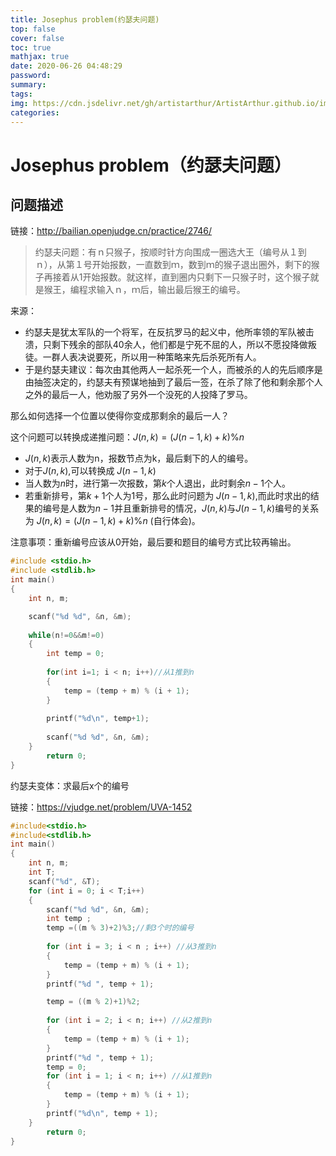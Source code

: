 ```yaml
---
title: Josephus problem(约瑟夫问题)
top: false
cover: false
toc: true
mathjax: true
date: 2020-06-26 04:48:29
password:
summary:
tags:
img: https://cdn.jsdelivr.net/gh/artistarthur/ArtistArthur.github.io/images/0.jpg
categories:
---
```

# Josephus problem（约瑟夫问题）
## 问题描述
链接：http://bailian.openjudge.cn/practice/2746/    
>约瑟夫问题：有ｎ只猴子，按顺时针方向围成一圈选大王（编号从１到ｎ），从第１号开始报数，一直数到ｍ，数到ｍ的猴子退出圈外，剩下的猴子再接着从1开始报数。就这样，直到圈内只剩下一只猴子时，这个猴子就是猴王，编程求输入ｎ，ｍ后，输出最后猴王的编号。

来源：
* 约瑟夫是犹太军队的一个将军，在反抗罗马的起义中，他所率领的军队被击溃，只剩下残余的部队40余人，他们都是宁死不屈的人，所以不愿投降做叛徒。一群人表决说要死，所以用一种策略来先后杀死所有人。
* 于是约瑟夫建议：每次由其他两人一起杀死一个人，而被杀的人的先后顺序是由抽签决定的，约瑟夫有预谋地抽到了最后一签，在杀了除了他和剩余那个人之外的最后一人，他劝服了另外一个没死的人投降了罗马。

那么如何选择一个位置以使得你变成那剩余的最后一人？

这个问题可以转换成递推问题：$J(n,k)=(J(n-1,k)+k)\%n$

* $J(n,k)$表示人数为n，报数节点为k，最后剩下的人的编号。
* 对于$J(n,k)$,可以转换成 $J(n-1,k)$
* 当人数为$n$时，进行第一次报数，第$k$个人退出，此时剩余$n-1$个人。
* 若重新排号，第$k+1$个人为1号，那么此时问题为 $J(n-1,k)$,而此时求出的结果的编号是人数为$n-1$并且重新排号的情况，$J(n,k)$与$J(n-1,k)$编号的关系为 $J(n,k)=(J(n-1,k)+k)\%n$ \(自行体会\)。
    
注意事项：重新编号应该从0开始，最后要和题目的编号方式比较再输出。

```cpp  
#include <stdio.h>
#include <stdlib.h>
int main()
{
    int n, m;

    scanf("%d %d", &n, &m);
    
    while(n!=0&&m!=0)
    {
        int temp = 0;
 
        for(int i=1; i < n; i++)//从1推到n
        {
            temp = (temp + m) % (i + 1);
        }
  
        printf("%d\n", temp+1);
 
        scanf("%d %d", &n, &m);
    }
        return 0;
}


```

约瑟夫变体：求最后x个的编号

链接：https://vjudge.net/problem/UVA-1452

```cpp
#include<stdio.h>
#include<stdlib.h>
int main()
{
    int n, m;
    int T;
    scanf("%d", &T);
    for (int i = 0; i < T;i++)
    {
        scanf("%d %d", &n, &m);
        int temp ;
        temp =((m % 3)+2)%3;//剩3个时的编号
        
        for (int i = 3; i < n ; i++) //从3推到n
        {
            temp = (temp + m) % (i + 1);
        }
        printf("%d ", temp + 1);

        temp = ((m % 2)+1)%2;
        
        for (int i = 2; i < n; i++) //从2推到n
        {
            temp = (temp + m) % (i + 1);
        }
        printf("%d ", temp + 1);
        temp = 0;
        for (int i = 1; i < n; i++) //从1推到n
        {
            temp = (temp + m) % (i + 1);
        }
        printf("%d\n", temp + 1);
    }  
        return 0;
}

```








